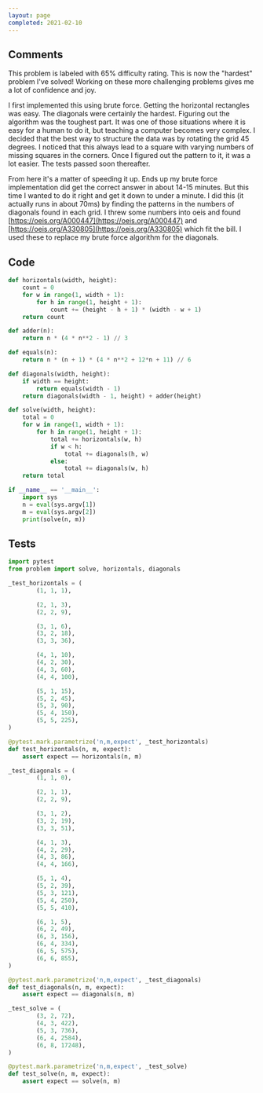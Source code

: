 ```yaml
---
layout: page
completed: 2021-02-10
---
```


## Comments

This problem is labeled with 65% difficulty rating.  This is now the "hardest"
problem I've solved!  Working on these more challenging problems gives me a lot
of confidence and joy.

I first implemented this using brute force.  Getting the horizontal rectangles
was easy.  The diagonals were certainly the hardest.  Figuring out the
algorithm was the toughest part.  It was one of those situations where it is
easy for a human to do it, but teaching a computer becomes very complex.  I
decided that the best way to structure the data was by rotating the grid 45
degrees.  I noticed that this always lead to a square with varying numbers of
missing squares in the corners.  Once I figured out the pattern to it, it was a
lot easier.  The tests passed soon thereafter.

From here it's a matter of speeding it up.  Ends up my brute force
implementation did get the correct answer in about 14-15 minutes.  But this
time I wanted to do it right and get it down to under a minute.  I did this (it
actually runs in about 70ms) by finding the patterns in the numbers of
diagonals found in each grid.  I threw some numbers into oeis and found
[https://oeis.org/A000447](https://oeis.org/A000447) and
[https://oeis.org/A330805](https://oeis.org/A330805) which fit the bill.  I
used these to replace my brute force algorithm for the diagonals.

## Code

```python
def horizontals(width, height):
    count = 0
    for w in range(1, width + 1):
        for h in range(1, height + 1):
            count += (height - h + 1) * (width - w + 1)
    return count

def adder(n):
    return n * (4 * n**2 - 1) // 3

def equals(n):
    return n * (n + 1) * (4 * n**2 + 12*n + 11) // 6

def diagonals(width, height):
    if width == height:
        return equals(width - 1)
    return diagonals(width - 1, height) + adder(height)

def solve(width, height):
    total = 0
    for w in range(1, width + 1):
        for h in range(1, height + 1):
            total += horizontals(w, h)
            if w < h:
                total += diagonals(h, w)
            else:
                total += diagonals(w, h)
    return total

if __name__ == '__main__':
    import sys
    n = eval(sys.argv[1])
    m = eval(sys.argv[2])
    print(solve(n, m))
```

## Tests

```python
import pytest
from problem import solve, horizontals, diagonals

_test_horizontals = (
        (1, 1, 1),

        (2, 1, 3),
        (2, 2, 9),

        (3, 1, 6),
        (3, 2, 18),
        (3, 3, 36),

        (4, 1, 10),
        (4, 2, 30),
        (4, 3, 60),
        (4, 4, 100),

        (5, 1, 15),
        (5, 2, 45),
        (5, 3, 90),
        (5, 4, 150),
        (5, 5, 225),
)

@pytest.mark.parametrize('n,m,expect', _test_horizontals)
def test_horizontals(n, m, expect):
    assert expect == horizontals(n, m)

_test_diagonals = (
        (1, 1, 0),

        (2, 1, 1),
        (2, 2, 9),

        (3, 1, 2),
        (3, 2, 19),
        (3, 3, 51),

        (4, 1, 3),
        (4, 2, 29),
        (4, 3, 86),
        (4, 4, 166),

        (5, 1, 4),
        (5, 2, 39),
        (5, 3, 121),
        (5, 4, 250),
        (5, 5, 410),

        (6, 1, 5),
        (6, 2, 49),
        (6, 3, 156),
        (6, 4, 334),
        (6, 5, 575),
        (6, 6, 855),
)

@pytest.mark.parametrize('n,m,expect', _test_diagonals)
def test_diagonals(n, m, expect):
    assert expect == diagonals(n, m)

_test_solve = (
        (3, 2, 72),
        (4, 3, 422),
        (5, 3, 736),
        (6, 4, 2584),
        (6, 8, 17248),
)

@pytest.mark.parametrize('n,m,expect', _test_solve)
def test_solve(n, m, expect):
    assert expect == solve(n, m)
```
